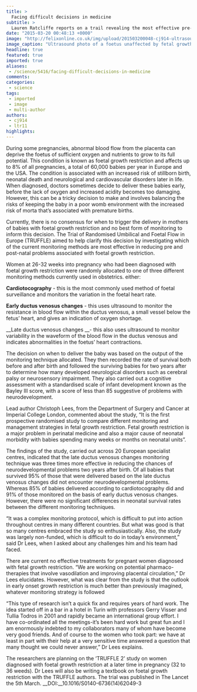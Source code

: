 ```yaml
---
title: >
  Facing difficult decisions in medicine
subtitle: >
  Lauren Ratcliffe reports on a trail revealing the most effective pre-natal monitoring technique
date: "2015-03-20 00:48:13 +0000"
image: "http://felixonline.co.uk/img/upload/201503200048-cj914-ultrasound-.jpg"
image_caption: "Ultrasound photo of a foetus unaffected by fetal growth restriction, a syndrome that affects 8% of all pregnancies"
headline: true
featured: true
imported: true
aliases:
 - /science/5416/facing-difficult-decisions-in-medicine
comments:
categories:
 - science
tags:
 - imported
 - image
 - multi-author
authors:
 - cj914
 - ltr11
highlights:
---
```


During some pregnancies, abnormal blood flow from the placenta can deprive the foetus of sufficient oxygen and nutrients to grow to its full potential. This condition is known as foetal growth restriction and affects up to 8% of all pregnancies, a total of 60,000 babies per year in Europe and the USA. The condition is associated with an increased risk of stillborn birth, neonatal death and neurological and cardiovascular disorders later in life. When diagnosed, doctors sometimes decide to deliver these babies early, before the lack of oxygen and increased acidity becomes too damaging. However, this can be a tricky decision to make and involves balancing the risks of keeping the baby in a poor womb environment with the increased risk of morta that’s associated with premature births.

Currently, there is no consensus for when to trigger the delivery in mothers of babies with foetal growth restriction and no best form of monitoring to inform this decision. The Trial of Randomised Umbilical and Foetal Flow in Europe (TRUFFLE) aimed to help clarify this decision by investigating which of the current monitoring methods are most effective in reducing pre and post-natal problems associated with foetal growth restriction.

Women at 26-32 weeks into pregnancy who had been diagnosed with foetal growth restriction were randomly allocated to one of three different monitoring methods currently used in obstetrics. either:

__Cardiotocography__ - this is the most commonly used method of foetal surveillance and monitors the variation in the foetal heart rate.

__Early ductus venosus changes__ - this uses ultrasound to monitor the resistance in blood flow within the ductus venosus, a small vessel below the fetus’ heart, and gives an indication of oxygen shortage.

__Late ductus venosus changes __- this also uses ultrasound to monitor variability in the waveform of the blood flow in the ductus venosus and indicates abnormalities in the foetus’ heart contractions.

The decision on when to deliver the baby was based on the output of the monitoring technique allocated. They then recorded the rate of survival both before and after birth and followed the surviving babies for two years after to determine how many developed neurological disorders such as cerebral palsy or neurosensory impairment. They also carried out a cognitive assessment with a standardised scale of infant development known as the Bayley III score, with a score of less than 85 suggestive of problems with neurodevelopment.

Lead author Christoph Lees, from the Department of Surgery and Cancer at Imperial College London, commented about the study, “It is the first prospective randomised study to compare different monitoring and management strategies in fetal growth restriction. Fetal growth restriction is a major problem in perinatal medicine and also a major cause of neonatal morbidity with babies spending many weeks or months on neonatal units”.

The findings of the study, carried out across 20 European specialist centres, indicated that the late ductus venosus changes monitoring technique was three times more effective in reducing the chances of neurodevelopmental problems two years after birth. Of all babies that survived 95% of those that were delivered based on the late ductus venosus changes did not encounter neurodevelopmental problems. Whereas 85% of babies delivered according to cardiotocography did and 91% of those monitored on the basis of early ductus venosus changes. However, there were no significant differences in neonatal survival rates between the different monitoring techniques.

“It was a complex monitoring protocol, which is difficult to put into action throughout centres in many different countries. But what was good is that so many centres embraced the study so enthusiastically. Also, the study was largely non-funded, which is difficult to do in today’s environment,” said Dr Lees, when I asked about any challenges him and his team had faced.

There are current no effective treatments for pregnant women diagnosed with fetal growth restriction. “We are working on potential pharmaco-therapies that involve vasodilation and improving placental circulation,” Dr Lees elucidates. However, what was clear from the study is that the outlook in early onset growth restriction is much better than previously imagined, whatever monitoring strategy is followed

“This type of research isn’t a quick fix and requires years of hard work. The idea started off in a bar in a hotel in Turin with professors Gerry Visser and Tullia Todros in 2001 and rapidly became an international group effort. I have co-ordinated all the meetings-it’s been hard work but great fun and I am enormously indebted to my collaborators many of whom have become very good friends. And of course to the women who took part: we have at least in part with their help at a very sensitive time answered a question that many thought we could never answer,” Dr Lees explains.

The researchers are planning on the ‘TRUFFLE 2’ study on women diagnosed with foetal growth restriction at a later time in pregnancy (32 to 36 weeds). Dr Lees will also be writing a textbook on foetal growth restriction with the TRUFFLE authors. The trial was published in The Lancet the 5th March. __DOI:__10.1016/S0140-6736(14)62049-3
